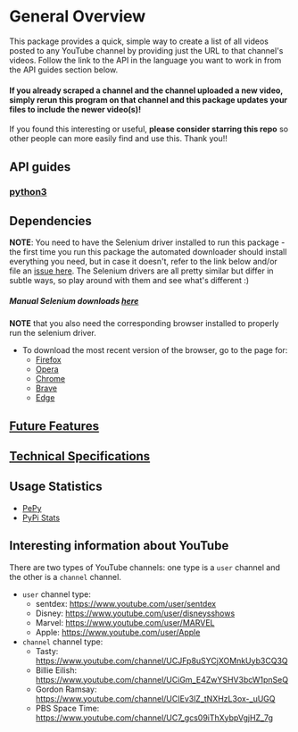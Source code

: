 # General Overview
This package provides a quick, simple way to create a list of all videos posted to any YouTube channel by providing just the URL to that channel's videos. Follow the link to the API in the language you want to work in from the API guides section below.

#### If you already scraped a channel and the channel uploaded a new video, simply rerun this program on that channel and this package updates your files to include the newer video(s)!

If you found this interesting or useful, **please consider starring this repo** so other people can more easily find and use this. Thank you!!

## API guides
### [python3](./python3.6+/README.md)

## Dependencies
**NOTE**: You need to have the Selenium driver installed to run this package - the first time you run this package the automated downloader should install everything you need, but in case it doesn't, refer to the link below and/or file an [issue here](https://github.com/Shail-Shouryya/yt_videos_list/issues). The Selenium drivers are all pretty similar but differ in subtle ways, so play around with them and see what's different :)
##### Manual Selenium downloads **[here](https://github.com/Shail-Shouryya/yt_videos_list/blob/master/docs/dependencies_pseudo_json.txt)**
**NOTE** that you also need the corresponding browser installed to properly run the selenium driver.
- To download the most recent version of the browser, go to the page for:
  - [Firefox](https://www.mozilla.org/en-US/firefox/new/)
  - [Opera](https://www.opera.com/)
  - [Chrome](https://www.google.com/chrome/)
  - [Brave](https://brave.com/)
  - [Edge](https://www.microsoft.com/edge)

## [Future Features](https://github.com/Shail-Shouryya/yt_videos_list/blob/master/docs/futureFeatures.md)
## [Technical Specifications](https://github.com/Shail-Shouryya/yt_videos_list/blob/master/docs/technicalSpecifications.md)
## Usage Statistics
- [PePy](https://pepy.tech/project/yt-videos-list)
- [PyPi Stats](https://pypistats.org/packages/yt-videos-list)

## Interesting information about YouTube
There are two types of YouTube channels: one type is a `user` channel and the other is a `channel` channel.
- `user` channel type:
  - sentdex: https://www.youtube.com/user/sentdex
  - Disney: https://www.youtube.com/user/disneysshows
  - Marvel: https://www.youtube.com/user/MARVEL
  - Apple: https://www.youtube.com/user/Apple
- `channel` channel type:
  - Tasty: https://www.youtube.com/channel/UCJFp8uSYCjXOMnkUyb3CQ3Q
  - Billie Eilish: https://www.youtube.com/channel/UCiGm_E4ZwYSHV3bcW1pnSeQ
  - Gordon Ramsay: https://www.youtube.com/channel/UCIEv3lZ_tNXHzL3ox-_uUGQ
  - PBS Space Time: https://www.youtube.com/channel/UC7_gcs09iThXybpVgjHZ_7g
